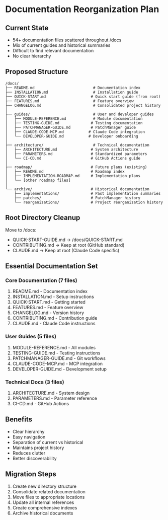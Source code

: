 # Documentation Reorganization Plan

## Current State
- 54+ documentation files scattered throughout /docs
- Mix of current guides and historical summaries
- Difficult to find relevant documentation
- No clear hierarchy

## Proposed Structure

```
/docs/
├── README.md                          # Documentation index
├── INSTALLATION.md                    # Installation guide
├── QUICK-START.md                    # Quick start guide (from root)
├── FEATURES.md                        # Feature overview
├── CHANGELOG.md                       # Consolidated project history
│
├── guides/                            # User and developer guides
│   ├── MODULE-REFERENCE.md            # Module documentation
│   ├── TESTING-GUIDE.md              # Testing documentation
│   ├── PATCHMANAGER-GUIDE.md         # PatchManager guide
│   ├── CLAUDE-CODE-MCP.md           # Claude Code integration
│   └── DEVELOPER-GUIDE.md           # Developer onboarding
│
├── architecture/                      # Technical documentation
│   ├── ARCHITECTURE.md               # System architecture
│   ├── PARAMETERS.md                 # Standardized parameters
│   └── CI-CD.md                      # GitHub Actions guide
│
├── roadmap/                          # Future plans (existing)
│   ├── README.md                     # Roadmap index
│   ├── IMPLEMENTATION-ROADMAP.md     # Implementation plans
│   └── [other roadmap files]
│
└── archive/                          # Historical documentation
    ├── implementations/              # Past implementation summaries
    ├── patches/                      # PatchManager history
    └── reorganizations/              # Project reorganization history
```

## Root Directory Cleanup

Move to /docs:
- QUICK-START-GUIDE.md → /docs/QUICK-START.md
- CONTRIBUTING.md → Keep at root (GitHub standard)
- CLAUDE.md → Keep at root (Claude Code specific)

## Essential Documentation Set

### Core Documentation (7 files)
1. README.md - Documentation index
2. INSTALLATION.md - Setup instructions
3. QUICK-START.md - Getting started
4. FEATURES.md - Feature overview
5. CHANGELOG.md - Version history
6. CONTRIBUTING.md - Contribution guide
7. CLAUDE.md - Claude Code instructions

### User Guides (5 files)
1. MODULE-REFERENCE.md - All modules
2. TESTING-GUIDE.md - Testing instructions
3. PATCHMANAGER-GUIDE.md - Git workflows
4. CLAUDE-CODE-MCP.md - MCP integration
5. DEVELOPER-GUIDE.md - Development setup

### Technical Docs (3 files)
1. ARCHITECTURE.md - System design
2. PARAMETERS.md - Parameter reference
3. CI-CD.md - GitHub Actions

## Benefits
- Clear hierarchy
- Easy navigation
- Separation of current vs historical
- Maintains project history
- Reduces clutter
- Better discoverability

## Migration Steps
1. Create new directory structure
2. Consolidate related documentation
3. Move files to appropriate locations
4. Update all internal references
5. Create comprehensive indexes
6. Archive historical documents